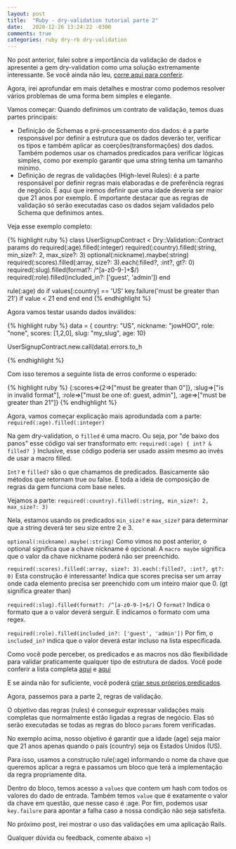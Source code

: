 ```yaml
---
layout: post
title:  "Ruby - dry-validation tutorial parte 2"
date:   2020-12-26 13:24:22 -0300
comments: true
categories: ruby dry-rb dry-validation
---
```

No post anterior, falei sobre a importância da validação de dados e apresentei a gem dry-validation como uma solução extremamente interessante. Se você ainda não leu, [corre aqui para conferir][dry-validation-parte1-link].

Agora, irei aprofundar em mais detalhes e mostrar como podemos resolver vários problemas de uma forma bem simples e elegante.

Vamos começar: Quando definimos um contrato de validação, temos duas partes principais:

- Definição de Schemas e pré-processamento dos dados: é a parte responsável por definir a estrutura que os dados deverão ter, verificar os tipos e também aplicar as coerções(transformações) dos dados. 
  Também podemos usar os chamados predicados para verificar lógicas simples, como por exemplo garantir que uma string tenha um tamanho mínimo.
- Definição de regras de validações (High-level Rules): é a parte responsável por definir regras mais elaboradas e de preferência regras de negócio. É aqui que iremos definir que uma idade deveria ser maior que 21 anos por exemplo. É importante destacar que as regras de validação só serão executadas caso os dados sejam validados pelo Schema que definimos antes.

Veja esse exemplo completo:

{% highlight ruby %}
class UserSignupContract < Dry::Validation::Contract
  params do
    required(:age).filled(:integer)
    required(:country).filled(:string, min_size?: 2, max_size?: 3)
    optional(:nickname).maybe(:string)
    required(:scores).filled(:array, size?: 3).each(:filled?, :int?, gt?: 0)
    required(:slug).filled(format?: /^[a-z0-9-]+$/)
    required(:role).filled(included_in?: ['guest', 'admin'])
  end

  rule(:age) do
    if values[:country] == 'US'
      key.failure('must be greater than 21') if value < 21
    end
  end
end
{% endhighlight %}

Agora vamos testar usando dados inválidos:


{% highlight ruby %}
data = { country: "US", nickname: "jowHOO", role: "none", scores: [1,2,0], slug: "my_slug", age: 10}

UserSignupContract.new.call(data).errors.to_h

{% endhighlight %}

Com isso teremos a seguinte lista de erros conforme o esperado:


{% highlight ruby %}
{:scores=>{2=>["must be greater than 0"]}, :slug=>["is in invalid format"], :role=>["must be one of: guest, admin"], :age=>["must be greater than 21"]}
{% endhighlight %}

Agora, vamos começar explicação mais aprodundada com a parte: `required(:age).filled(:integer)`

Na gem dry-validation, o `filled` é uma macro. Ou seja, por "de baixo dos panos" esse código vai ser transformato em: `required(:age) { int? & filled? }`
Inclusive, esse código poderia ser usado assim mesmo ao invés de usar a macro filled.

`Int?` e `filled?` são o que chamamos de predicados. Basicamente são métodos que retornam true ou false.
E toda a ideia de composição de regras da gem funciona com base neles.

Vejamos a parte: `required(:country).filled(:string, min_size?: 2, max_size?: 3)`

Nela, estamos usando os predicados `min_size?` e `max_size?` para determinar que a string deverá ter seu size entre 2 e 3.

`optional(:nickname).maybe(:string)`
Como vimos no post anterior, o optional significa que a chave nickname é opcional. A `macro maybe` significa que o valor da chave  nickname poderá não ser preenchido.

`required(:scores).filled(:array, size?: 3).each(:filled?, :int?, gt?: 0)`
Esta construção é interessante! Indica que scores precisa ser um array onde cada elemento precisa ser preenchido com um inteiro maior que 0. (gt significa greater than)

`required(:slug).filled(format?: /^[a-z0-9-]+$/)`
O `format?` Indica o formato que a o valor deverá serguir. E indicamos o formato com uma regex.

`required(:role).filled(included_in?: ['guest', 'admin'])`
Por fim, o `included_in?` indica que o valor deverá estar incluso na lista especificada.

Como você pode perceber, os predicados e as macros nos dão flexibilidade para validar praticamente qualquer tipo de estrutura de dados. Você pode conferir a lista completa [aqui][predicate-logic-link] e [aqui][macros-link]

E se ainda não for suficiente, você poderá [criar seus próprios predicados][custom-predicates].

Agora, passemos para a parte 2, regras de validação.

O objetivo das regras (rules) é conseguir expressar validações mais completas que normalmente estão ligadas a regras de negócio. Elas só serão executadas se todas as regras do bloco `params` forem verificadas.

No exemplo acima, nosso objetivo é garantir que a idade (age) seja maior que 21 anos apenas quando o país (country) seja os Estados Unidos (US).

Para isso, usamos a construção rule(:age) informando o nome da chave que queremos aplicar a regra e passamos um bloco que terá a implementação da regra propriamente dita.

Dentro do bloco, temos acesso a `values` que contem um hash com todos os valores do dado de entrada.
Também temos `value` que é exatamente o valor da chave em questão, que nesse caso é :age.
Por fim, podemos usar `key.failure` para apontar a falha caso a nossa condição não seja satisfeita.

No próximo post, irei mostrar o uso das validações em uma aplicação Rails.

Qualquer dúvida ou feedback, comente abaixo =)

[dry-validation-parte1-link]: https://rinaldifonseca.github.io/ruby/dry-rb/dry-validation/2020/12/18/ruby-dry-validation-parte-1.html
[predicate-logic-link]: https://dry-rb.org/gems/dry-validation/0.13/basics/predicate-logic/
[macros-link]: https://dry-rb.org/gems/dry-validation/0.13/basics/macros/
[custom-predicates]: https://dry-rb.org/gems/dry-validation/0.13/custom-predicates/
